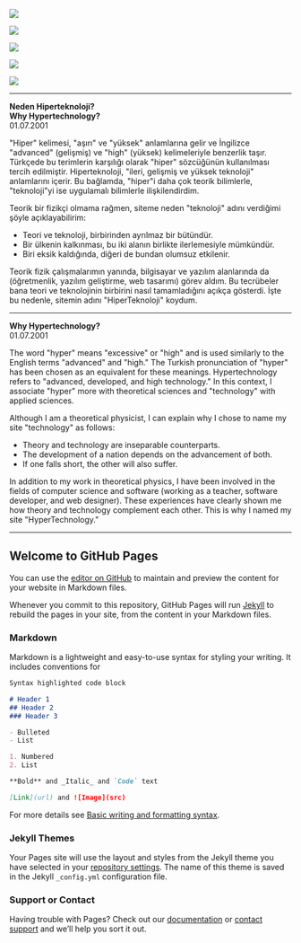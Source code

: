 ![](http://github-profile-summary-cards.vercel.app/api/cards/profile-details?username=WhiteSymmetry&theme=2077)

![](http://github-profile-summary-cards.vercel.app/api/cards/repos-per-language?username=WhiteSymmetry&theme=2077)

![](http://github-profile-summary-cards.vercel.app/api/cards/most-commit-language?username=WhiteSymmetry&theme=2077)

![](http://github-profile-summary-cards.vercel.app/api/cards/stats?username=WhiteSymmetry&theme=2077)

![](http://github-profile-summary-cards.vercel.app/api/cards/productive-time?username=WhiteSymmetry&theme=2077&utcOffset=8)

---
**Neden Hiperteknoloji?**  
**Why Hypertechnology?**  
01.07.2001

"Hiper" kelimesi, "aşırı" ve "yüksek" anlamlarına gelir ve İngilizce "advanced" (gelişmiş) ve "high" (yüksek) kelimeleriyle benzerlik taşır. Türkçede bu terimlerin karşılığı olarak "hiper" sözcüğünün kullanılması tercih edilmiştir. Hiperteknoloji, "ileri, gelişmiş ve yüksek teknoloji" anlamlarını içerir. Bu bağlamda, "hiper"i daha çok teorik bilimlerle, "teknoloji"yi ise uygulamalı bilimlerle ilişkilendirdim.

Teorik bir fizikçi olmama rağmen, siteme neden "teknoloji" adını verdiğimi şöyle açıklayabilirim:

- Teori ve teknoloji, birbirinden ayrılmaz bir bütündür.  
- Bir ülkenin kalkınması, bu iki alanın birlikte ilerlemesiyle mümkündür.  
- Biri eksik kaldığında, diğeri de bundan olumsuz etkilenir.

Teorik fizik çalışmalarımın yanında, bilgisayar ve yazılım alanlarında da (öğretmenlik, yazılım geliştirme, web tasarımı) görev aldım. Bu tecrübeler bana teori ve teknolojinin birbirini nasıl tamamladığını açıkça gösterdi. İşte bu nedenle, sitemin adını "HiperTeknoloji" koydum.

---
**Why Hypertechnology?**  
01.07.2001

The word "hyper" means "excessive" or "high" and is used similarly to the English terms "advanced" and "high." The Turkish pronunciation of "hyper" has been chosen as an equivalent for these meanings. Hypertechnology refers to "advanced, developed, and high technology." In this context, I associate "hyper" more with theoretical sciences and "technology" with applied sciences.

Although I am a theoretical physicist, I can explain why I chose to name my site "technology" as follows:

- Theory and technology are inseparable counterparts.  
- The development of a nation depends on the advancement of both.  
- If one falls short, the other will also suffer.

In addition to my work in theoretical physics, I have been involved in the fields of computer science and software (working as a teacher, software developer, and web designer). These experiences have clearly shown me how theory and technology complement each other. This is why I named my site "HyperTechnology."

---


## Welcome to GitHub Pages

You can use the [editor on GitHub](https://github.com/WhiteSymmetry/mkececi/edit/main/README.md) to maintain and preview the content for your website in Markdown files.

Whenever you commit to this repository, GitHub Pages will run [Jekyll](https://jekyllrb.com/) to rebuild the pages in your site, from the content in your Markdown files.

### Markdown

Markdown is a lightweight and easy-to-use syntax for styling your writing. It includes conventions for

```markdown
Syntax highlighted code block

# Header 1
## Header 2
### Header 3

- Bulleted
- List

1. Numbered
2. List

**Bold** and _Italic_ and `Code` text

[Link](url) and ![Image](src)
```

For more details see [Basic writing and formatting syntax](https://docs.github.com/en/github/writing-on-github/getting-started-with-writing-and-formatting-on-github/basic-writing-and-formatting-syntax).

### Jekyll Themes

Your Pages site will use the layout and styles from the Jekyll theme you have selected in your [repository settings](https://github.com/WhiteSymmetry/mkececi/settings/pages). The name of this theme is saved in the Jekyll `_config.yml` configuration file.

### Support or Contact

Having trouble with Pages? Check out our [documentation](https://docs.github.com/categories/github-pages-basics/) or [contact support](https://support.github.com/contact) and we’ll help you sort it out.
